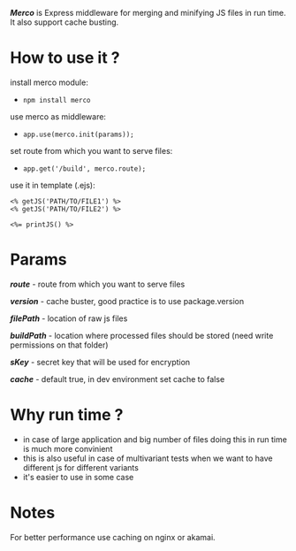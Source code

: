 ***Merco*** is Express middleware for merging and minifying JS files in run time. It also support cache busting.


How to use it ?
==

install merco module:

- `npm install merco`


use merco as middleware:

- `app.use(merco.init(params));`


set route from which you want to serve files:

- `app.get('/build', merco.route);`

use it in template (.ejs):

    <% getJS('PATH/TO/FILE1') %>
    <% getJS('PATH/TO/FILE2') %>

    <%= printJS() %>


Params
==

***route*** - route from which you want to serve files

***version*** - cache buster, good practice is to use package.version

***filePath*** - location of raw js files

***buildPath*** - location where processed files should be stored (need write permissions on that folder)

***sKey*** - secret key that will be used for encryption

***cache*** - default true, in dev environment set cache to false

Why run time ?
==
- in case of large application and big number of files doing this in run time is much more convinient
- this is also useful in case of multivariant tests when we want to have different js for different variants
- it's easier to use in some case

Notes
==

For better performance use caching on nginx or akamai.


